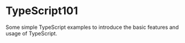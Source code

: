 # TypeScript101

Some simple TypeScript examples to introduce the basic features and usage of TypeScript. 
